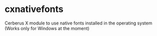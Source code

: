 # cxnativefonts
Cerberus X module to use native fonts installed in the operating system (Works only for Windows at the moment)


